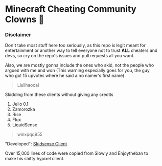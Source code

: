 # Minecraft Cheating Community Clowns 🤡
### Disclaimer
Don't take most stuff here too seriously, as this repo is legit meant for entertainment or another way to tell everyone not to trust **ALL** cheaters and devs, so cry on the repo's issues and pull requests all you want.

Also, we are mostly gonna include the ones who skid, not the people who argued with me and won (This warning especially goes for you, the guy who got 15 upvotes where he said a no namer's first name)

> Liulihaocai

Skidding from these clients without giving any credits
1. Jello 0.1
2. Zamorozka 
3. Rise  
4. Flux
5. LiquidSense 

> winxpqq955

"Developed": [Skidsense Client](https://github.com/DropdownBox/skidsense)

Over 15,000 lines of code were copied from Slowly and Enjoytheban to make his shitty hypixel client.